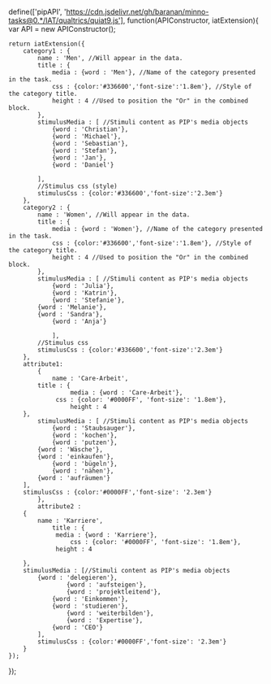 define(['pipAPI', 'https://cdn.jsdelivr.net/gh/baranan/minno-tasks@0.*/IAT/qualtrics/quiat9.js'], function(APIConstructor, iatExtension){
var API = new APIConstructor();

	
	return iatExtension({
		category1 : {
			name : 'Men', //Will appear in the data.
			title : {
				media : {word : 'Men'}, //Name of the category presented in the task.
				css : {color:'#336600','font-size':'1.8em'}, //Style of the category title.
				height : 4 //Used to position the "Or" in the combined block.
			}, 
			stimulusMedia : [ //Stimuli content as PIP's media objects
    		    {word : 'Christian'},
	            {word : 'Michael'},
	            {word : 'Sebastian'},
	            {word : 'Stefan'},
	            {word : 'Jan'},
	            {word : 'Daniel'}
    			
			], 
			//Stimulus css (style)
			stimulusCss : {color:'#336600','font-size':'2.3em'}
		},	
		category2 :	{
			name : 'Women', //Will appear in the data.
			title : {
				media : {word : 'Women'}, //Name of the category presented in the task.
				css : {color:'#336600','font-size':'1.8em'}, //Style of the category title.
				height : 4 //Used to position the "Or" in the combined block.
			}, 
			stimulusMedia : [ //Stimuli content as PIP's media objects
    		    {word : 'Julia'},
	            {word : 'Katrin'},
	     	    {word : 'Stefanie'},
	   	    {word : 'Melanie'},
	 	    {word : 'Sandra'},
        	    {word : 'Anja'}
	     
    			], 
			//Stimulus css
			stimulusCss : {color:'#336600','font-size':'2.3em'}
		},
  		attribute1: 
    		{
      			name : 'Care-Arbeit',
	 		title : {
    				 media : {word : 'Care-Arbeit'},
	 			 css : {color: '#0000FF', 'font-size': '1.8em'}, 
      				 height : 4
	   	},
     		stimulusMedia : [ //Stimuli content as PIP's media objects
       		    {word : 'Staubsauger'},
	            {word : 'kochen'},
	     	    {word : 'putzen'},
	   	    {word : 'Wäsche'},
	 	    {word : 'einkaufen'},
        	    {word : 'bügeln'},
	     	    {word : 'nähen'},
	   	    {word : 'aufräumen'}
	 	],
   		stimulusCss : {color:'#0000FF','font-size': '2.3em'}
     		},
       		attribute2 : 
	 	{
   			name : 'Karriere',
      			title : {
	 			 media : {word : 'Karriere'},
      				 css : {color: '#0000FF', 'font-size': '1.8em'},
	   			 height : 4
		
		},
		stimulusMedia : [//Stimuli content as PIP's media objects
			{word : 'delegieren'},
	                {word : 'aufsteigen'},
	     	        {word : 'projektleitend'},
	   	        {word : 'Einkommen'},
	 	        {word : 'studieren'},
        	        {word : 'weiterbilden'},
	     	        {word : 'Expertise'},
	   	        {word : 'CEO'}
    		],
      		stimulusCss : {color:'#0000FF','font-size': '2.3em'}
		} 
	});
});
